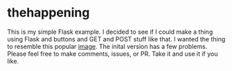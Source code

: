 # thehappening
This is my simple Flask example. I decided to see if I could make a thing using Flask and buttons and GET and POST stuff like that. I wanted the thing to resemble this popular [image](/static/its-happening.jpg "its-happening.jpg"). The inital version has a few problems. Please feel free to make comments, issues, or PR. Take it and use it if you like.
